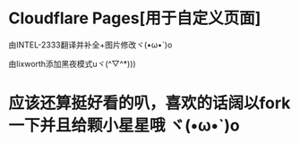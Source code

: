 Cloudflare Pages[用于自定义页面]
============================================================================
由INTEL-2333翻译并补全+图片修改ヾ(•ω•`)o

由lixworth添加黑夜模式uヾ(^▽^*)))


应该还算挺好看的叭，喜欢的话阔以fork一下并且给颗小星星哦
ヾ(•ω•`)o
============================================================================
